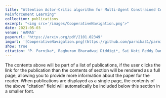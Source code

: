 ```yaml
---
title: "Attention Actor-Critic algorithm for Multi-Agent Constrained Co-operative
Reinforcement Learning"
collection: publications
excerpt: "<img src='/images/CooperativeNavigation.png'>"
date: 2021-05-03
venue: 'AAMAS'
paperurl: 'https://arxiv.org/pdf/2101.02349'
imgurl: '[CooperativeNavigation.png](https://github.com/parnika31/parnika31.github.io/blob/3363fb16b672084df587678446f15371bd7e6cf5/images/CooperativeNavigation.png)'
show: true
citation: 'P. Parnika*, Raghuram Bharadwaj Diddigi*, Sai Koti Reddy Danda* and Shalabh Bhatnagar. 2021. Attention Actor-Critic algorithm for Multi-Agent Constrained Co-operative Reinforcement Learning. 20th International Conference on Autonomous Agents and Multiagent Systems(AAMAS). 1616-1618.'
---
```


The contents above will be part of a list of publications, if the user clicks the link for the publication than the contents of section will be rendered as a full page, allowing you to provide more information about the paper for the reader. When publications are displayed as a single page, the contents of the above "citation" field will automatically be included below this section in a smaller font.
